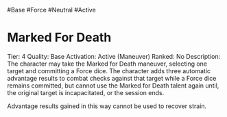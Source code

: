 #Base 
#Force 
#Neutral 
#Active 

# Marked For Death
Tier: 4
Quality: Base
Activation: Active (Maneuver)
Ranked: No
Description: The character may take the Marked for Death maneuver, selecting one target and committing a Force dice. The character adds three automatic advantage results to combat checks against that target while a Force dice remains committed, but cannot use the Marked for Death talent again until, the original target is incapacitated, or the session ends. 

Advantage results gained in this way cannot be used to recover strain.